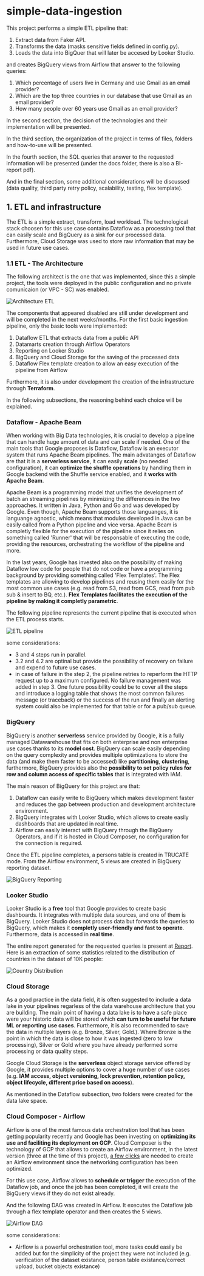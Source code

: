 # simple-data-ingestion

This project performs a simple ETL pipeline that:
1. Extract data from Faker API.
2. Transforms the data (masks sensitive fields defined in config.py).
3. Loads the data into BigQuer that will later be accesed by Looker Studio.

and creates BigQuery views from Airflow that answer to the following queries:

1. Which percentage of users live in Germany and use Gmail as an email
provider?
2. Which are the top three countries in our database that use Gmail as an email
provider?
3. How many people over 60 years use Gmail as an email provider?

In the second section, the decision of the technologies and their implementation will be presented.

In the third section, the organization of the project in terms of files, folders and how-to-use will be presented.

In the fourth section, the SQL queries that answer to the requested information will be presented (under the docs folder, there is also a BI-report pdf).

And in the final section, some additional considerations will be discussed (data quality, third party retry policy, scalability, testing, flex template).

## 1. ETL and infrastructure

The ETL is a simple extract, transform, load workload. The technological stack choosen for this use case contains Dataflow as a processing tool that can easily scale and BigQuery as a sink for our processed data. Furthermore, Cloud Storage was used to store raw information that may be used in future use cases.

### 1.1 ETL - The Architecture

The following architect is the one that was implemented, since this a simple project, the tools were deployed in the public configuration and no private comunicaion (or VPC - SC) was enabled.

![Architecture ETL](https://github.com/StevenSalazarM/simple-data-ingestion/blob/main/docs/simple-data-ingestion-architecture.png)

The components that appeared disabled are still under development and will be completed in the next weeks/months. For the first basic ingestion pipeline, only the basic tools were implemented:

1. Dataflow ETL that extracts data from a public API
2. Datamarts creation through Airflow Operators
3. Reporting on Looker Studio
4. BigQuery and Cloud Storage for the saving of the processed data
5. Dataflow Flex template creation to allow an easy execution of the pipeline from Airflow

Furthermore, it is also under development the creation of the infrastructure through **Terraform**.

In the following subsections, the reasoning behind each choice will be explained.

### Dataflow - Apache Beam

When working with Big Data technologies, it is crucial to develop a pipeline that can handle huge amount of data and can scale if needed. One of the main tools that Google proposes is Dataflow, Dataflow is an executor system that runs Apache Beam pipelines. The main advatanges of Dataflow are that it is a **serverless service**, it can easily **scale** (no needed configuration), it can **optimize the shuffle operations** by handling them in Google backend with the Shuffle service enabled, and it **works with Apache Beam**. 

Apache Beam is a programming model that unifies the development of batch an streaming pipelines by minimizing the differences in the two approaches. It written in Java, Python and Go and was developed by Google. Even though, Apache Beam supports those languanges, it is languange agnostic, which means that modules developed in Java can be easily called from a Python pipeline and vice versa. Apache Beam is completly flexible for the execution of the pipeline since it relies on something called 'Runner' that will be responsable of executing the code, providing the resources, orchestrating the workflow of the pipeline and more.

In the last years, Google has invested also on the possibility of making Dataflow low code for people that do not code or have a programming background by providing something called 'Flex Templates'. The Flex templates are allowing to develop pipelines and reusing them easily for the most common use cases (e.g. read from S3, read from GCS, read from pub sub & insert to BQ, etc.). **Flex Templates facilitates the execution of the pipeline by making it completly parametric**.

The following pipeline represents the current pipeline that is executed when the ETL process starts.

![ETL pipeline](https://github.com/StevenSalazarM/simple-data-ingestion/blob/main/docs/etl-dataflow.png)

some considerations:
- 3 and 4 steps run in parallel.
- 3.2 and 4.2 are optinal but provide the possibility of recovery on failure and expend to future use cases.
- in case of failure in the step 2, the pipeline retries to reperform the HTTP request up to a maximum configured. No failure management was added in step 3. One future possibility could be to cover all the steps and introduce a logging table that shows the most common failures message (or traceback) or the success of the run and finally an alerting system could also be implemented for that table or for a pub/sub queue.

### BigQuery

BigQuery is another **serverless** service provided by Google, it is a fully managed Datawarehouse that fits on both enterprise and non enterprise use cases thanks to its **model cost**. BigQuery can scale easily depending on the query complexity and provides multiple optimizations to store the data (and make them faster to be accessed) like **partitioning**, **clustering**, furthermore, BigQuery provides also the **possibility to set policy rules for row and column access of specific tables** that is integrated with IAM.

The main reason of BigQuery for this project are that:
1. Dataflow can easily write to BigQuery which makes development faster and reduces the gap between production and development architecture environment.
2. BigQuery integrates with Looker Studio, which allows to create easily dashboards that are updated in real time.
3. Airflow can easily interact with BigQuery through the BigQuery Operators, and if it is hosted in Cloud Composer, no configuration for the connection is required.

Once the ETL pipeline completes, a persons table is created in TRUCATE mode. From the Airflow environment, 5 views are created in BigQuery reporting dataset.

![BigQuery Reporting](https://github.com/StevenSalazarM/simple-data-ingestion/blob/main/docs/bigquery-reporting.png)

### Looker Studio

Looker Studio is a **free** tool that Google provides to create basic dashboards. It integrates with multiple data sources, and one of them is BigQuery. Looker Studio does not process data but forwards the queries to BigQuery, which makes it **completly user-friendly and fast to operate**. Furthermore, data is accessed in **real time**.

The entire report generated for the requested queries is present at [Report](https://github.com/StevenSalazarM/simple-data-ingestion/blob/main/docs/BI-report.pdf). Here is an extraction of some statistics related to the distribution of countries in the dataset of 10K people:

![Country Distribution](https://github.com/StevenSalazarM/simple-data-ingestion/blob/main/docs/country-distribution.png)

### Cloud Storage

As a good practice in the data field, it is often suggested to include a data lake in your pipelines regarless of the data warehouse architecture that you are building. The main point of having a data lake is to have a safe place were your historic data will be stored which **can turn to be useful for future ML or reporting use cases**. Furthermore, it is also recommended to save the data in multiple layers (e.g. Bronze, Silver, Gold.). Where Bronze is the point in which the data is close to how it was ingested (zero to low processing), Silver or Gold where you have already performed some processing or data quality steps.

Google Cloud Storage is the **serverless** object storage service offered by Google, it provides multiple options to cover a huge number of use cases (e.g. **IAM access, object versioning, lock prevention, retention policy, object lifecycle, different price based on access**).

As mentioned in the Dataflow subsection, two folders were created for the data lake space.


### Cloud Composer - Airflow

Airflow is one of the most famous data orchestration tool that has been getting popularity recently and Google has been investing on **optimizing its use and faciliting its deployment on GCP**. Cloud Composer is the technology of GCP that allows to create an Airflow environment, in the latest version (three at the time of this project), [a few clicks](https://cloud.google.com/composer/docs/composer-3/run-apache-airflow-dag) are needed to create an Airflow environment since the networking configuration has been optimized.

For this use case, Airflow allows to **schedule or trigger** the execution of the Dataflow job, and once the job has been completed, it will create the BigQuery views if they do not exist already. 

And the following DAG was created in Airflow. It executes the Dataflow job through a flex template operator and then creates the 5 views.

![Airflow DAG](https://github.com/StevenSalazarM/simple-data-ingestion/blob/main/docs/airflow-dag.png)

some considerations:

- Airflow is a powerful orchestration tool, more tasks could easily be added but for the simplicity of the project they were not included (e.g. verification of the dataset existance, person table existance/correct upload, bucket objects existance)